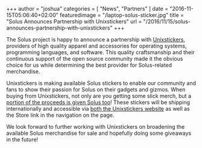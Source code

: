 +++
author = "joshua"
categories = [
"News",
"Partners"
]
date =  "2016-11-15T05:06:40+02:00"
featuredimage = "/laptop-solus-sticker.jpg"
title = "Solus Announces Partnership with Unixstickers"
url = "/2016/11/15/solus-announces-partnership-with-unixstickers"
+++

The Solus project is happy to announce a partnership with [Unixstickers](https://unixstickers.com), providers of high quality apparel and accessories for operating systems, programming languages, and software. 
This quality craftsmanship and their continuous support of the open source community made it the obvious choice for us while determining the best provider for Solus-related merchandise.
<!-- more -->

Unixstickers is making available Solus stickers to enable our community and fans to show their passion for Solus on their gadgets and gizmos. When buying from Unixstickers, not only are you getting some 
slick merch, but a [portion of the proceeds is given Solus too](https://www.unixstickers.com/donations/2016/3)! These stickers will be shipping internationally and accessible via 
[both the Unixstickers website](http://www.unixstickers.com/stickers/software_stickers/solus-linux-shaped-sticker) as well as the Store link in the navigation on the page.

We look forward to further working with Unixstickers on broadening the available Solus merchandise for sale and hopefully doing some giveaways in the future!